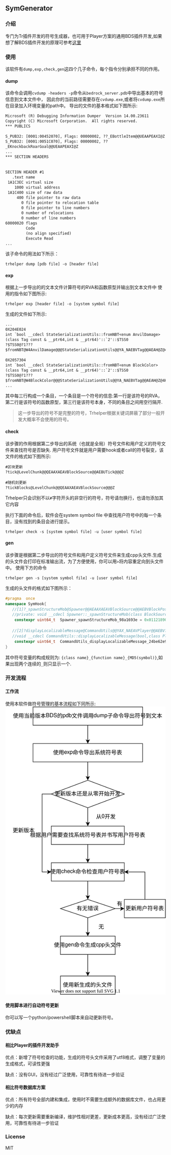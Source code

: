 ## SymGenerator

### 介绍

专门为Tr插件开发的符号生成器，也可用于Player方案的通用BDS插件开发,如果想了解BDS插件开发的原理可参考[这里](https://github.com/hhhxiao/TrapDoor/blob/1.17.11.01/%E5%8E%9F%E7%90%86%E5%92%8C%E8%AE%BE%E8%AE%A1.md)
### 使用

该软件有`dump,exp,check,gen`这四个几子命令，每个指令分别承担不同的作用。

#### dump

该命令会调用`cvdump -headers -p`命令从`bedrock_server.pdb`中导出基本的符号信息到文本文件中， 因此你的当前路径需要存在`cvdump.exe`,或者将`cvdump.exe`所在目录加入环境变量的path中。 导出的文件的基本格式如下图所示:

```text
Microsoft (R) Debugging Information Dumper  Version 14.00.23611
Copyright (C) Microsoft Corporation.  All rights reserved.
*** PUBLICS

S_PUB32: [0001:00452070], Flags: 00000002, ??_EBottleItem@@UEAAPEAXI@Z
S_PUB32: [0001:0051C070], Flags: 00000002, ??_EKnockbackRoarGoal@@UEAAPEAXI@Z
...
*** SECTION HEADERS


SECTION HEADER #1
   .text name
 1A1C3EC virtual size
    1000 virtual address
 1A1C400 size of raw data
     400 file pointer to raw data
       0 file pointer to relocation table
       0 file pointer to line numbers
       0 number of relocations
       0 number of line numbers
60000020 flags
         Code
         (no align specified)
         Execute Read
...
```

该子命令的用法如下所示：

```shell
trhelper dump [pdb file] -o [header file]
```

#### exp

根据上一步导出的的文本文件计算符号的RVA和函数原型并输出到文本文件中 使用的指令如下图所示:

```shell
trhelper exp [header file] -o [system symbol file]
```

生成的文件如下所示:

```text
...
0X204E024
int `bool __cdecl StateSerializationUtils::fromNBT<enum AnvilDamage>(class Tag const & __ptr64,int & __ptr64)'::`2'::$TSS0
?$TSS0@?1???$fromNBT@W4AnvilDamage@@@StateSerializationUtils@@YA_NAEBVTag@@AEAH@Z@4HA

0X2057304
int `bool __cdecl StateSerializationUtils::fromNBT<enum BlockColor>(class Tag const & __ptr64,int & __ptr64)'::`2'::$TSS0
?$TSS0@?1???$fromNBT@W4BlockColor@@@StateSerializationUtils@@YA_NAEBVTag@@AEAH@Z@4HA
...
```

其中每三行构成一个条目，一个条目是一个符号的信息:第一行是该符号的RVA，第二行是该符号的函数原型，第三行是该符号本身，不同的条目之间用空行隔开.

> 这一步导出的符号不是完整的符号，Trhelper根据关键词屏蔽了部分一般开发大概率不会使用的符号。

#### check

该步骤的作用根据第二步导出的系统（也就是全局）符号文件和用户定义的符号文件来查找符号是否缺失. 用户符号文件就是用户需要hook或者call的符号裂变，该文件的格式如下图所示:

```text
#区块更新
?tick@LevelChunk@@QEAAXAEAVBlockSource@@AEBUTick@@@Z

#随机刻更新
?tickBlocks@LevelChunk@@QEAAXAEAVBlockSource@@@Z
```
Trhelper只会识别不以`#`字符开头的非空行的符号，符号请勿换行，也请勿添加其它内容

执行下面的命令后，软件会在system symbol file 中查找用户符号中的每一个条目，没有找到的条目会进行提示。
```shell
trhelper check -s [system symbol file] -u [user symbol file]
```
#### gen
该步骤是根据第二步导出的符号文件和用户定义符号文件来生成cpp头文件.生成的头文件会打印在标准输出流，为了方便使用，你可以用`>`将内容重定向到头文件中。
使用下方的命令
```shell
trhelper gen -s [system symbol file] -u [user symbol file]
```
生成的头文件的格式如下图所示：
```cpp
#pragma  once
namespace SymHook{
   //[1]?_spawnStructureMob@Spawner@@AEAAXAEAVBlockSource@@AEBVBlockPos@@AEBUHardcodedSpawningArea@LevelChunk@@AEBVSpawnConditions@@@Z;
   //private: void __cdecl Spawner::_spawnStructureMob(class BlockSource & __ptr64,class BlockPos const & __ptr64,struct LevelChunk::HardcodedSpawningArea const & __ptr64,class SpawnConditions const & __ptr64) __ptr64
    constexpr uint64_t  Spawner_spawnStructureMob_98a1693e = 0x01121890;

   //[2]?displayLocalizableMessage@CommandUtils@@YAX_NAEAVPlayer@@AEBV?$basic_string@DU?$char_traits@D@std@@V?$allocator@D@2@@std@@AEBV?$vector@V?$basic_string@DU?$char_traits@D@std@@V?$allocator@D@2@@std@@V?$allocator@V?$basic_string@DU?$char_traits@D@std@@V?$allocator@D@2@@std@@@2@@4@@Z;
   //void __cdecl CommandUtils::displayLocalizableMessage(bool,class Player & __ptr64,class std::basic_string<char,struct std::char_traits<char>,class std::allocator<char> > const & __ptr64,class std::vector<class std::basic_string<char,struct std::char_traits<char>,class std::allocator<char> >,class std::allocator<class std::basic_string<char,struct std::char_traits<char>,class std::allocator<char> > > > const & __ptr64)
    constexpr uint64_t  CommandUtils_displayLocalizableMessage_24be62e9 = 0x007815B0;
}
```
其中符号变量的构成规则为: `{class name}_{function name}_{MD5(symbol)}`,如果出现两个连续的`_`则只显示一个.

### 开发流程
#### 工作流
使用本软件做符号管理的基本流程如下同所示:
![](workflow.drawio.svg)

####  使用脚本进行自动符号更新

你可以写一个python/powershell脚本来自动更新符号。

### 优缺点

#### 相比Player的插件开发助手

优点：新增了符号检查的功能，生成的符号头文件采用了utf8格式，调整了变量的生成格式，可读性更强

缺点：没有GUI，没有经过广泛使用，可靠性有待进一步验证

#### 相比符号数据库方案

优点：所有符号全部内建和集成，使用时不需要生成额外的数据库文件，也占用更少的内存

缺点：每次更新需要重新编译，维护性相对更差，更新成本更高，没有经过广泛使用，可靠性有待进一步验证

### License

MIT
